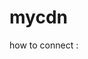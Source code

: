 # mycdn

how to connect : 
  <link rel="apple-touch-icon" sizes="180x180"
    href="https://cdn.jsdelivr.net/gh/hisral/mycdn@e6d14ea/apple-touch-icon.png">
  <link rel="icon" type="image/png" sizes="32x32"
    href="https://cdn.jsdelivr.net/gh/hisral/mycdn@e6d14ea/favicon-32x32.png">
  <link rel="icon" type="image/png" sizes="16x16"
    href="https://cdn.jsdelivr.net/gh/hisral/mycdn@e6d14ea/favicon-16x16.png">
  <link rel="manifest" href="https://cdn.jsdelivr.net/gh/hisral/mycdn@e6d14ea/site.webmanifest">
